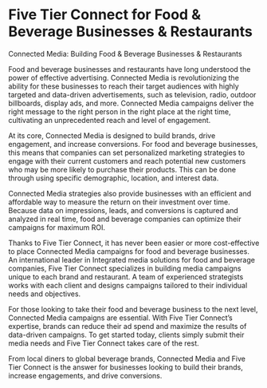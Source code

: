# Five Tier Connect for Food & Beverage Businesses & Restaurants

Connected Media: Building Food & Beverage Businesses & Restaurants

Food and beverage businesses and restaurants have long understood the power of effective advertising. Connected Media is revolutionizing the ability for these businesses to reach their target audiences with highly targeted and data-driven advertisements, such as television, radio, outdoor billboards, display ads, and more. Connected Media campaigns deliver the right message to the right person in the right place at the right time, cultivating an unprecedented reach and level of engagement.

At its core, Connected Media is designed to build brands, drive engagement, and increase conversions. For food and beverage businesses, this means that companies can set personalized marketing strategies to engage with their current customers and reach potential new customers who may be more likely to purchase their products. This can be done through using specific demographic, location, and interest data.

Connected Media strategies also provide businesses with an efficient and affordable way to measure the return on their investment over time. Because data on impressions, leads, and conversions is captured and analyzed in real time, food and beverage companies can optimize their campaigns for maximum ROI.

Thanks to Five Tier Connect, it has never been easier or more cost-effective to place Connected Media campaigns for food and beverage businesses. An international leader in Integrated media solutions for food and beverage companies, Five Tier Connect specializes in building media campaigns unique to each brand and restaurant. A team of experienced strategists works with each client and designs campaigns tailored to their individual needs and objectives.

For those looking to take their food and beverage business to the next level, Connected Media campaigns are essential. With Five Tier Connect’s expertise, brands can reduce their ad spend and maximize the results of data-driven campaigns. To get started today, clients simply submit their media needs and Five Tier Connect takes care of the rest.

From local diners to global beverage brands, Connected Media and Five Tier Connect is the answer for businesses looking to build their brands, increase engagements, and drive conversions.
